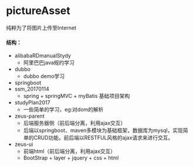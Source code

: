 # pictureAsset
纯粹为了将图片上传至Internet

#### 结构：
* alibabaRDmanualStydy 
   *  阿里巴巴java规约学习
* dubbo 
    * dubbo demo学习
* springboot
* ssm_20170114
    * spring + springMVC + myBatis 基础项目架构
* studyPlan2017
    * 一些简单的学习，eg:对dom的解析
* zeus-parent
    * 后端服务器侧（前后端分离，利用ajax交互）
    * 后端以springboot、maven多模块为基础框架，数据库为mysql，实现简单的CRUD功能。前后端以RESTFUL风格的ajax请求来进行交互。
* zeus-ui
    * 前端html（前后端分离，利用ajax交互）
    * BootStrap + layer + jquery + css + html